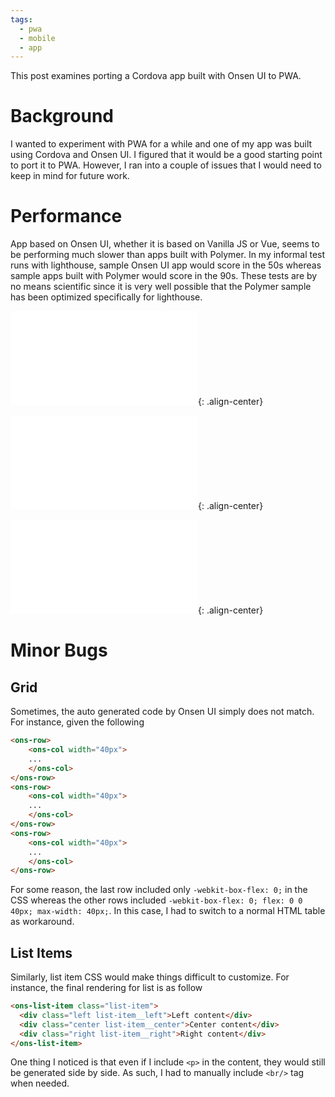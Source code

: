 ```yaml
---
tags:
  - pwa
  - mobile
  - app
---
```


This post examines porting a Cordova app built with Onsen UI to PWA.

# Background

I wanted to experiment with PWA for a while and one of my app was built using Cordova and Onsen UI. I figured that it would be a good starting point to port it to PWA. However, I ran into a couple of issues that I would need to keep in mind for future work.

# Performance

App based on Onsen UI, whether it is based on Vanilla JS or Vue, seems to be performing much slower than apps built with Polymer. In my informal test runs with lighthouse, sample Onsen UI app would score in the 50s whereas sample apps built with Polymer would score in the 90s. These tests are by no means scientific since it is very well possible that the Polymer sample has been optimized specifically for lighthouse.

![Onsen Vanilla JS Lighthouse Report]({{site.url}}/resources/2018-02-28-Porting-Cordova-to-PWA-Onsen-UI/Documents/onsen-vanilla-js-lighthouse-report.pdf "Onsen Vanilla JS Lighthouse Report"){: .align-center}

![Onsen Vue Lighthouse Report]({{site.url}}/resources/2018-02-28-Porting-Cordova-to-PWA-Onsen-UI/Documents/onsen-vue-lighthouse-report.pdf "Onsen Vue Lighthouse Report"){: .align-center}

![News Polymer Lighthouse Report]({{site.url}}/resources/2018-02-28-Porting-Cordova-to-PWA-Onsen-UI/Documents/news-polymer-project-lighthouse-report.pdf "News Polymer Lighthouse Report"){: .align-center}

# Minor Bugs

## Grid

Sometimes, the auto generated code by Onsen UI simply does not match. For instance, given the following

``` html
<ons-row>
    <ons-col width="40px">
    ...
    </ons-col>
</ons-row>
<ons-row>
    <ons-col width="40px">
    ...
    </ons-col>
</ons-row>
<ons-row>
    <ons-col width="40px">
    ...
    </ons-col>
</ons-row>
```

For some reason, the last row included only ```-webkit-box-flex: 0;``` in the CSS whereas the other rows included ```-webkit-box-flex: 0; flex: 0 0 40px; max-width: 40px;```. In this case, I had to switch to a normal HTML table as workaround.

## List Items

Similarly, list item CSS would make things difficult to customize. For instance, the final rendering for list is as follow

``` html
<ons-list-item class="list-item">
  <div class="left list-item__left">Left content</div>
  <div class="center list-item__center">Center content</div>
  <div class="right list-item__right">Right content</div>
</ons-list-item>
```

One thing I noticed is that even if I include ```<p>``` in the content, they would still be generated side by side. As such, I had to manually include ```<br/>``` tag when needed.